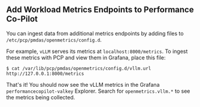## Add Workload Metrics Endpoints to Performance Co-Pilot

You can ingest data from additional metrics endpoints by adding files to `/etc/pcp/pmdas/openmetrics/config.d`.

For example, `vLLM` serves its metrics at `localhost:8000/metrics`. To ingest these metrics with PCP and view them in Grafana, place this file:

```
$ cat /var/lib/pcp/pmdas/openmetrics/config.d/vllm.url
http://127.0.0.1:8000/metrics
```

That's it! You should now see the vLLM metrics in the Grafana `performancecopilot-valkey` Explorer.
Search for `openmetrics.vllm.*` to see the metrics being collected. 
